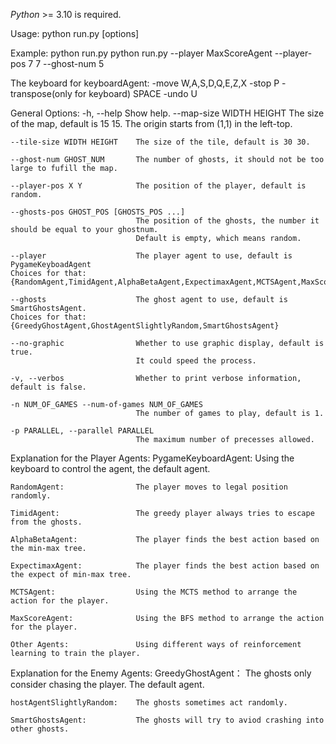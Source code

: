 *Python* >= 3.10 is required.

Usage:
    python run.py [options]

Example:
    python run.py
    python run.py --player MaxScoreAgent --player-pos 7 7 --ghost-num 5

The keyboard for keyboardAgent:
    -move                       W,A,S,D,Q,E,Z,X
    -stop                       P
    -transpose(only for keyboard) 
                                SPACE
    -undo                       U


General Options:
    -h, --help                  Show help.
    --map-size WIDTH HEIGHT     The size of the map, default is 15 15.
                                The origin starts from (1,1) in the left-top.

    --tile-size WIDTH HEIGHT    The size of the tile, default is 30 30.

    --ghost-num GHOST_NUM       The number of ghosts, it should not be too large to fufill the map.

    --player-pos X Y            The position of the player, default is random.

    --ghosts-pos GHOST_POS [GHOSTS_POS ...]
                                The position of the ghosts, the number it should be equal to your ghostnum.
                                Default is empty, which means random.
    
    --player                    The player agent to use, default is PygameKeyboadAgent
    Choices for that: {RandomAgent,TimidAgent,AlphaBetaAgent,ExpectimaxAgent,MCTSAgent,MaxScoreAgent,QLearningAgent,SarsaAgent,SarsaLambdaAgent,ApproximateQAgent,FullyConnectedDQNAgent,OneHotDQNAgent,ImitationAgent,ActorCriticsAgent,PygameKeyboardAgent,TextualKeyboardAgent}

    --ghosts                    The ghost agent to use, default is SmartGhostsAgent.
    Choices for that: {GreedyGhostAgent,GhostAgentSlightlyRandom,SmartGhostsAgent}

    --no-graphic                Whether to use graphic display, default is true. 
                                It could speed the process.
    
    -v, --verbos                Whether to print verbose information, default is false.

    -n NUM_OF_GAMES --num-of-games NUM_OF_GAMES
                                The number of games to play, default is 1.
    
    -p PARALLEL, --parallel PARALLEL
                                The maximum number of precesses allowed.

Explanation for the Player Agents:
    PygameKeyboardAgent:        Using the keyboard to control the agent, the default agent.

    RandomAgent:                The player moves to legal position randomly.

    TimidAgent:                 The greedy player always tries to escape from the ghosts.

    AlphaBetaAgent:             The player finds the best action based on the min-max tree.

    ExpectimaxAgent:            The player finds the best action based on the expect of min-max tree.

    MCTSAgent:                  Using the MCTS method to arrange the action for the player.

    MaxScoreAgent:              Using the BFS method to arrange the action for the player.

    Other Agents:               Using different ways of reinforcement learning to train the player.

Explanation for the Enemy Agents:
    GreedyGhostAgent：          The ghosts only consider chasing the player. The default agent.

    hostAgentSlightlyRandom:    The ghosts sometimes act randomly.

    SmartGhostsAgent:           The ghosts will try to aviod crashing into other ghosts.
























